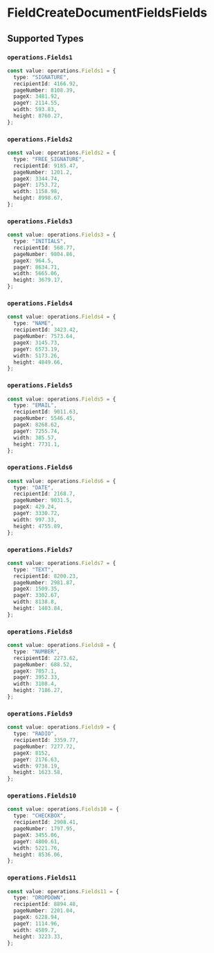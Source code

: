 # FieldCreateDocumentFieldsFields


## Supported Types

### `operations.Fields1`

```typescript
const value: operations.Fields1 = {
  type: "SIGNATURE",
  recipientId: 4166.92,
  pageNumber: 8108.39,
  pageX: 3481.92,
  pageY: 2114.55,
  width: 593.83,
  height: 8760.27,
};
```

### `operations.Fields2`

```typescript
const value: operations.Fields2 = {
  type: "FREE_SIGNATURE",
  recipientId: 9185.47,
  pageNumber: 1201.2,
  pageX: 3344.74,
  pageY: 1753.72,
  width: 1158.98,
  height: 8998.67,
};
```

### `operations.Fields3`

```typescript
const value: operations.Fields3 = {
  type: "INITIALS",
  recipientId: 568.77,
  pageNumber: 9804.86,
  pageX: 964.5,
  pageY: 8634.71,
  width: 5665.06,
  height: 3679.17,
};
```

### `operations.Fields4`

```typescript
const value: operations.Fields4 = {
  type: "NAME",
  recipientId: 3423.42,
  pageNumber: 7573.64,
  pageX: 3145.73,
  pageY: 6573.19,
  width: 5173.26,
  height: 4849.66,
};
```

### `operations.Fields5`

```typescript
const value: operations.Fields5 = {
  type: "EMAIL",
  recipientId: 9011.63,
  pageNumber: 5546.45,
  pageX: 8268.62,
  pageY: 7255.74,
  width: 385.57,
  height: 7731.1,
};
```

### `operations.Fields6`

```typescript
const value: operations.Fields6 = {
  type: "DATE",
  recipientId: 2168.7,
  pageNumber: 9031.5,
  pageX: 429.24,
  pageY: 3330.72,
  width: 997.33,
  height: 4755.89,
};
```

### `operations.Fields7`

```typescript
const value: operations.Fields7 = {
  type: "TEXT",
  recipientId: 8200.23,
  pageNumber: 2981.87,
  pageX: 1509.35,
  pageY: 3302.67,
  width: 8138.8,
  height: 1403.84,
};
```

### `operations.Fields8`

```typescript
const value: operations.Fields8 = {
  type: "NUMBER",
  recipientId: 2273.62,
  pageNumber: 688.52,
  pageX: 7057.1,
  pageY: 3952.33,
  width: 3108.4,
  height: 7186.27,
};
```

### `operations.Fields9`

```typescript
const value: operations.Fields9 = {
  type: "RADIO",
  recipientId: 3359.77,
  pageNumber: 7277.72,
  pageX: 8152,
  pageY: 2176.63,
  width: 9738.19,
  height: 1623.58,
};
```

### `operations.Fields10`

```typescript
const value: operations.Fields10 = {
  type: "CHECKBOX",
  recipientId: 2908.41,
  pageNumber: 1797.95,
  pageX: 3455.06,
  pageY: 4800.61,
  width: 5221.76,
  height: 8536.06,
};
```

### `operations.Fields11`

```typescript
const value: operations.Fields11 = {
  type: "DROPDOWN",
  recipientId: 8894.48,
  pageNumber: 2201.04,
  pageX: 6228.94,
  pageY: 1114.96,
  width: 4589.7,
  height: 3223.33,
};
```


